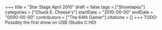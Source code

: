 +++
title = "Star Stage April 2010"
draft = false
tags = ["Showtapes"]
categories = ["Chuck E. Cheese's"]
startDate = "2010-00-00"
endDate = "0000-00-00"
contributors = ["The 64th Gamer"]
citations = []
+++
TODO:
Possibly the first show on USB (Studio C HD)
